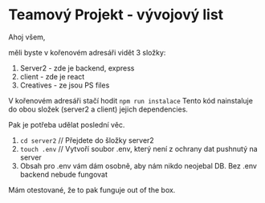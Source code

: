 # Teamový Projekt - vývojový list

Ahoj všem,

měli byste v kořenovém adresáři vidět 3 složky:
1. Server2 - zde je backend, express
2. client - zde je react 
3. Creatives - ze jsou PS files

V kořenovém adresáři stačí hodit 
`npm run instalace`
Tento kód nainstaluje do obou složek (server2 a client) jejich dependencies. 

Pak je potřeba udělat poslední věc. 

1. `cd server2` // Přejdete do šložky server2
2. `touch .env` // Vytvoří soubor .env, který není z ochrany dat pushnutý na server
3. Obsah pro .env vám dám osobně, aby nám nikdo neojebal DB. Bez .env backend nebude fungovat

Mám otestované, že to pak funguje out of the box. 